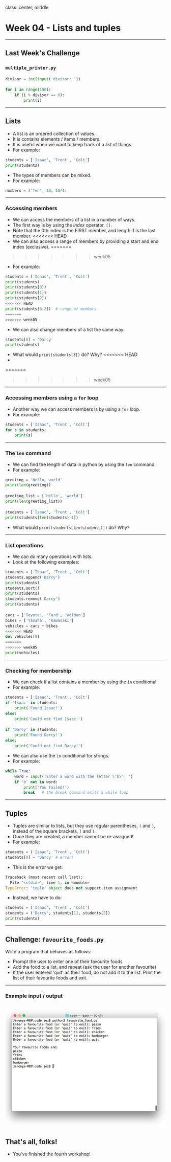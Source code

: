 class: center, middle

# Week 04 - Lists and tuples
---

## Last Week's Challenge
### `multiple_printer.py`
```python
divisor = int(input('divisor: '))

for i in range(100):
    if (i % divisor == 0):
        print(i)
```
---

## Lists
* A list is an ordered collection of values.
* It is contains elements / items / members.
* It is useful when we want to keep track of a _list_ of things.
* For example:

```python
students = ['Isaac', 'Trent', 'Colt']
print(students)
```

* The types of members can be mixed.
* For example:

```python
numbers = ['Ten', 10, 10/1]
```
---

### Accessing members
* We can access the members of a list in a number of ways.
* The first way is by using the _index_ operator, `[]`.
* Note that the 0th index is the FIRST member, and length-1 is the last member.
<<<<<<< HEAD
* We can also access a range of members by providing a start and end index (exclusive).
=======
>>>>>>> week05
* For example:

```python
students = ['Isaac', 'Trent', 'Colt']
print(students)
print(students[0])
print(students[1])
print(students[2])
<<<<<<< HEAD
print(students[0:2])  # range of members
=======
>>>>>>> week05
```

* We can also change members of a list the same way:

```python
students[0] = 'Darcy'
print(students)
```

* What would `print(students[3])` do? Why?
<<<<<<< HEAD
*
=======
>>>>>>> week05
---

### Accessing members using a `for` loop
* Another way we can access members is by using a `for` loop.
* For example:

```python
students = ['Isaac', 'Trent', 'Colt']
for s in students:
    print(s)
```
---

### The `len` command
* We can find the length of data in python by using the `len` command.
* For example:

```python
greeting = 'Hello, world'
print(len(greeting))

greeting_list = ['Hello', 'world']
print(len(greeting_list))

students = ['Isaac', 'Trent', 'Colt']
print(students[len(students)-1])
```

* What would `print(students[len(students)])` do? Why?
---

### List operations
* We can do many operations with lists.
* Look at the following examples:

```python
students = ['Isaac', 'Trent', 'Colt']
students.append('Darcy')
print(students)
students.sort()
print(students)
students.remove('Darcy')
print(students)

cars = ['Toyota', 'Ford', 'Holden']
bikes = ['Yamaha', 'Kawasaki']
vehicles = cars + bikes
<<<<<<< HEAD
del vehicles[0]
=======
>>>>>>> week05
print(vehicles)
```
---

### Checking for membership
* We can check if a list contains a member by using the `in` conditional.
* For example:

```python
students = ['Isaac', 'Trent', 'Colt']
if 'Isaac' in students:
    print('Found Isaac!')
else:
    print('Could not find Isaac!')

if 'Darcy' in students:
    print('Found Darcy!')
else:
    print('Could not find Darcy!')
```

* We can also use the `in` conditional for strings.
* For example:

```python
while True:
    word = input('Enter a word with the letter \'b\': ') 
    if 'b' not in word:
        print('You failed!')
        break   # the break command exits a while loop
```
---

## Tuples
* Tuples are similar to lists, but they use regular parentheses, `(` and `)`, instead of the square brackets, `[` and `]`. 
* Once they are created, a member cannot be re-assigned!
* For example:

```python
students = ('Isaac', 'Trent', 'Colt')
students[0] = 'Darcy' # error!
```

* This is the error we get:

```python
Traceback (most recent call last):
  File "<stdin>", line 1, in <module>
TypeError: 'tuple' object does not support item assignment
```

* Instead, we have to do:

```python
students = ('Isaac', 'Trent', 'Colt')
students = ('Darcy', students[1], students[2])
print(students)
```
---

## Challenge: `favourite_foods.py`
Write a program that behaves as follows:
* Prompt the user to enter one of their favourite foods
* Add the food to a list, and repeat (ask the user for another favourite)
* If the user entered 'quit' as their food, do not add it to the list. Print the list of their favourite foods and exit.
---
### Example input / output

![:scale 90%](images/favourite_foods.png)
---

## That's all, folks!
* You've finished the fourth workshop!